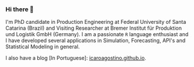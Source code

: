 ### Hi there 👋

I'm PhD candidate in Production Engineering at Federal University of Santa Catarina (Brazil) and Visiting Researcher at Bremer Institut für Produktion und Logistik GmbH (Germany). I am a passionate `R` language enthusiast and I have developed several applications in Simulation, Forecasting, API's and Statistical Modeling in general.

I also have a blog [In Portuguese]: [icaroagostino.github.io](https://icaroagostino.github.io/blog/).

<!--
**icaroagostino/icaroagostino** is a ✨ _special_ ✨ repository because its `README.md` (this file) appears on your GitHub profile.

Here are some ideas to get you started:

- 🔭 I’m currently working on ...
- 🌱 I’m currently learning ...
- 👯 I’m looking to collaborate on ...
- 🤔 I’m looking for help with ...
- 💬 Ask me about ...
- 📫 How to reach me: ...
- 😄 Pronouns: ...
- ⚡ Fun fact: ...
-->
